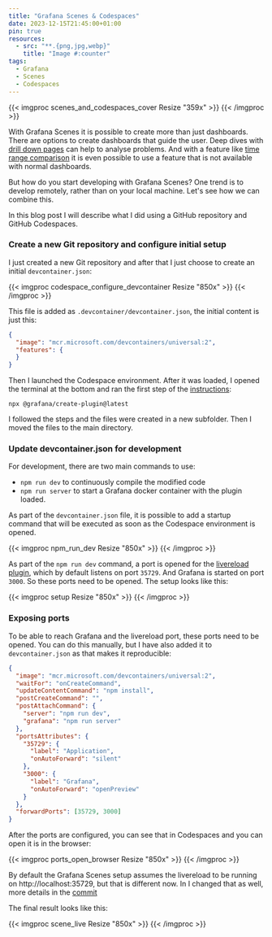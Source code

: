 ```yaml
---
title: "Grafana Scenes & Codespaces"
date: 2023-12-15T21:45:00+01:00
pin: true
resources:
  - src: "**.{png,jpg,webp}"
    title: "Image #:counter"
tags:
  - Grafana
  - Scenes
  - Codespaces
---
```


{{< imgproc scenes_and_codespaces_cover Resize "359x" >}}
{{< /imgproc >}}

With Grafana Scenes it is possible to create more than just dashboards. There are options to create dashboards that guide the user.
Deep dives with [drill down pages](https://grafana.com/developers/scenes/scene-app-drilldown) can help to analyse problems.
And with a feature like [time range comparison](https://grafana.com/developers/scenes/advanced-time-range-comparison) it is even possible to use a feature that is not available with normal dashboards.

But how do you start developing with Grafana Scenes? One trend is to develop remotely, rather than on your local machine.
Let's see how we can combine this.

In this blog post I will describe what I did using a GitHub repository and GitHub Codespaces.

### Create a new Git repository and configure initial setup

I just created a new Git repository and after that I just choose to create an initial `devcontainer.json`:

{{< imgproc codespace_configure_devcontainer Resize "850x" >}}
{{< /imgproc >}}

This file is added as `.devcontainer/devcontainer.json`, the initial content is just this:

```json 
{
  "image": "mcr.microsoft.com/devcontainers/universal:2",
  "features": {
  }
}
```

Then I launched the Codespace environment.
After it was loaded, I opened the terminal at the bottom and ran the first step of the [instructions](https://grafana.com/developers/scenes):
```shell
npx @grafana/create-plugin@latest
```

I followed the steps and the files were created in a new subfolder. Then I moved the files to the main directory.

### Update devcontainer.json for development

For development, there are two main commands to use:
- `npm run dev` to continuously compile the modified code
- `npm run server` to start a Grafana docker container with the plugin loaded.

As part of the `devcontainer.json` file, it is possible to add a startup command that will be executed as soon as the Codespace environment is opened.

{{< imgproc npm_run_dev Resize "850x" >}}
{{< /imgproc >}}

As part of the `npm run dev` command, a port is opened for the [livereload plugin](https://www.npmjs.com/package/webpack-livereload-plugin), which by default listens on port `35729`.
And Grafana is started on port `3000`. So these ports need to be opened.
The setup looks like this:

{{< imgproc setup Resize "850x" >}}
{{< /imgproc >}}

### Exposing ports

To be able to reach Grafana and the livereload port, these ports need to be opened.
You can do this manually, but I have also added it to `devcontainer.json` as that makes it reproducible:

```json 
{
  "image": "mcr.microsoft.com/devcontainers/universal:2",
  "waitFor": "onCreateCommand",
  "updateContentCommand": "npm install",
  "postCreateCommand": "",
  "postAttachCommand": {
    "server": "npm run dev",
    "grafana": "npm run server"
  },
  "portsAttributes": {
    "35729": {
      "label": "Application",
      "onAutoForward": "silent"
    },
    "3000": {
      "label": "Grafana",
      "onAutoForward": "openPreview"
    }
  },
  "forwardPorts": [35729, 3000]
}
```
After the ports are configured, you can see that in Codespaces and you can open it is in the browser:

{{< imgproc ports_open_browser Resize "850x" >}}
{{< /imgproc >}}

By default the Grafana Scenes setup assumes the livereload to be running on http://localhost:35729, but that is different now.
In I changed that as well, more details in the [commit](https://github.com/cbos/grafana-scenes-playground/commit/cf5866d6e4f1399503f9ea080b239fc7e968867a)

The final result looks like this:

{{< imgproc scene_live Resize "850x" >}}
{{< /imgproc >}}